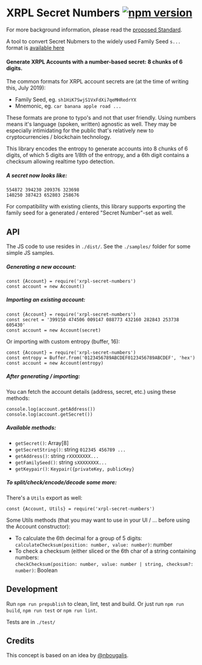 # XRPL Secret Numbers [![npm version](https://badge.fury.io/js/xrpl-secret-numbers.svg)](https://www.npmjs.com/xrpl-secret-numbers)

For more background information, please read the [proposed Standard](https://github.com/xrp-community/standards-drafts/issues/15).

A tool to convert Secret Nubmers to the widely used Family Seed `s...` format is [available here](https://github.com/WietseWind/secret-numbers-to-family-seed/releases)

#### Generate XRPL Accounts with a number-based secret: 8 chunks of 6 digits.

The common formats for XRPL account secrets are (at the time of writing this, July 2019):

- Family Seed, eg. `sh1HiK7SwjS1VxFdXi7qeMHRedrYX`
- Mnemonic, eg. `car banana apple road ...`

These formats are prone to typo's and not that user friendly. Using numbers means it's language (spoken, written) agnostic as well. They may be especially intimidating for the public that's relatively new to cryptocurrencies / blockchain technology.

This library encodes the entropy to generate accounts into 8 chunks of 6 digits, of which 5 digits are 1/8th of the entropy, and a 6th digit contains a checksum allowing realtime typo detection.

##### A secret now looks like:

```
554872 394230 209376 323698
140250 387423 652803 258676
```

For compatibility with existing clients, this library supports exporting the family seed for a generated / entered "Secret Number"-set as well.

## API

The JS code to use resides in `./dist/`. See the `./samples/` folder for some simple JS samples.

##### Generating a new account:

```
const {Account} = require('xrpl-secret-numbers')
const account = new Account()
```

##### Importing an existing account:

```
const {Account} = require('xrpl-secret-numbers')
const secret = '399150 474506 009147 088773 432160 282843 253738 605430'
const account = new Account(secret)
```

Or importing with custom entropy (buffer, 16):

```
const {Account} = require('xrpl-secret-numbers')
const entropy = Buffer.from('0123456789ABCDEF0123456789ABCDEF', 'hex')
const account = new Account(entropy)
```

##### After generating / importing:

You can fetch the account details (address, secret, etc.) using these methods:

```
console.log(account.getAddress())
console.log(account.getSecret())
```

##### Available methods:

- `getSecret()`: Array<string>[8]
- `getSecretString()`: string `012345 456789 ...`
- `getAddress()`: string `rXXXXXXXX...`
- `getFamilySeed()`: string `sXXXXXXXX...`
- `getKeypair()`: `Keypair({privateKey, publicKey}`

##### To split/check/encode/decode some more:

There's a `Utils` export as well:

```
const {Account, Utils} = require('xrpl-secret-numbers')
```

Some Utils methods (that you may want to use in your UI / ... before using the Account constructor):

 - To calculate the 6th decimal for a group of 5 digits:  
   `calculateChecksum(position: number, value: number)`: number
 - To check a checksum (either sliced or the 6th char of a string containing numbers:  
   `checkChecksum(position: number, value: number | string, checksum?: number)`: Boolean

## Development

Run `npm run prepublish` to clean, lint, test and build. Or just run `npm run build`, `npm run test` or `npm run lint`. 

Tests are in `./test/`

## Credits

This concept is based on an idea by [@nbougalis](https://github.com/nbougalis).
